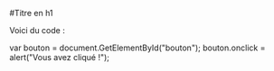 #Titre en h1

Voici du code :

var bouton = document.GetElementById("bouton");
bouton.onclick = alert("Vous avez cliqué !");

